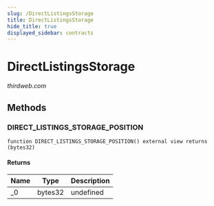 ```yaml
---
slug: /DirectListingsStorage
title: DirectListingsStorage
hide_title: true
displayed_sidebar: contracts
---
```

# DirectListingsStorage

*thirdweb.com*







## Methods

### DIRECT_LISTINGS_STORAGE_POSITION

```solidity
function DIRECT_LISTINGS_STORAGE_POSITION() external view returns (bytes32)
```






#### Returns

| Name | Type | Description |
|---|---|---|
| _0 | bytes32 | undefined |




